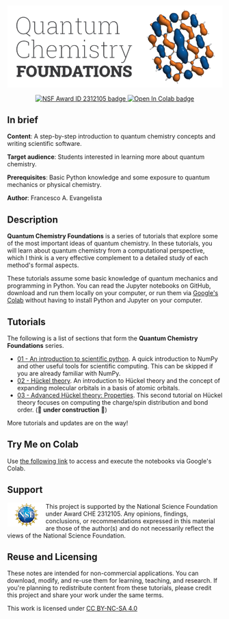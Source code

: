 ![logo](Graphics/logo.png)

<p align="center">
<a target="_blank" href="https://nsf.gov/awardsearch/showAward?AWD_ID=2312105">
<img src="https://img.shields.io/badge/NSF-2312105-blue.svg" alt="NSF Award ID 2312105 badge"/>
</a>
<a target="_blank" href="https://colab.research.google.com/github/fevangelista/Quantum-Chemistry-Foundations">
<img src="https://colab.research.google.com/assets/colab-badge.svg" alt="Open In Colab badge"/>
</a>
</p>

## In brief

**Content**: A step-by-step introduction to quantum chemistry concepts and writing scientific software.

**Target audience**: Students interested in learning more about quantum chemistry.

**Prerequisites**: Basic Python knowledge and some exposure to quantum mechanics or physical chemistry.

**Author**: Francesco A. Evangelista

## Description

**Quantum Chemistry Foundations** is a series of tutorials that explore some of the most important ideas of quantum chemistry.
In these tutorials, you will learn about quantum chemistry from a computational perspective, which I think is a very effective complement to a detailed study of each method's formal aspects.

These tutorials assume some basic knowledge of quantum mechanics and programming in Python. You can read the Jupyter notebooks on GitHub, download and run them locally on your computer, or run them via [Google's Colab](https://colab.research.google.com/github/fevangelista/Quantum-Chemistry-Foundations) without having to install Python and Jupyter on your computer.

## Tutorials

The following is a list of sections that form the **Quantum Chemistry Foundations** series.

- [01 - An introduction to scientific python](01-Scientific%20Computing/01-Scientific%20Computing.ipynb). A quick introduction to NumPy and other useful tools for scientific computing. This can be skipped if you are already familiar with NumPy.
- [02 - Hückel theory](02-Hückel%20Theory/02-Hückel%20Theory.ipynb). An introduction to Hückel theory and the concept of expanding molecular orbitals in a basis of atomic orbitals.
- [03 - Advanced Hückel theory: Properties](03-Hückel%20Theory%20Properties/03-Hückel%20Theory%20Properties.ipynb). This second tutorial on Hückel theory focuses on computing the charge/spin distribution and bond order. (🚧 **under construction** 🚧)

More tutorials and updates are on the way!

## Try Me on Colab

Use [the following link](https://colab.research.google.com/github/fevangelista/Quantum-Chemistry-Foundations) to access and execute the notebooks via Google's Colab.

## Support

<body>
<img src="Graphics/nsf_logo.png" width="90px" style="float:left;"/>
This project is supported by the National Science Foundation under Award CHE 2312105. Any opinions, findings, conclusions, or recommendations expressed in this material are those of the author(s) and do not necessarily reflect the views of the National Science Foundation.
</body>

## Reuse and Licensing

These notes are intended for non-commercial applications.
You can download, modify, and re-use them for learning, teaching, and research.
If you're planning to redistribute content from these tutorials, please credit this project and share your work under the same terms.

<p xmlns:cc="http://creativecommons.org/ns#" >This work is licensed under <a href="https://creativecommons.org/licenses/by-nc-sa/4.0/?ref=chooser-v1" target="_blank" rel="license noopener noreferrer" style="display:inline-block;">CC BY-NC-SA 4.0<img style="height:22px!important;margin-left:3px;vertical-align:text-bottom;" src="https://mirrors.creativecommons.org/presskit/icons/cc.svg?ref=chooser-v1" alt=""><img style="height:22px!important;margin-left:3px;vertical-align:text-bottom;" src="https://mirrors.creativecommons.org/presskit/icons/by.svg?ref=chooser-v1" alt=""><img style="height:22px!important;margin-left:3px;vertical-align:text-bottom;" src="https://mirrors.creativecommons.org/presskit/icons/nc.svg?ref=chooser-v1" alt=""><img style="height:22px!important;margin-left:3px;vertical-align:text-bottom;" src="https://mirrors.creativecommons.org/presskit/icons/sa.svg?ref=chooser-v1" alt=""></a></p>

